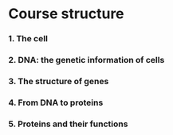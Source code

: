 # Course structure

### 1. The cell

### 2. DNA: the genetic information of cells

### 3. The structure of genes 

### 4. From DNA to proteins

### 5. Proteins and their functions


